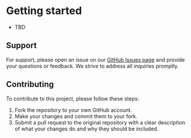 # Getting started
- TBD

## Support

For support, please open an issue on our [GitHub Issues page](https://github.com/KDG-Development/KDG-Net-Creator/issues) and provide your questions or feedback. We strive to address all inquiries promptly.

## Contributing

To contribute to this project, please follow these steps:

1. Fork the repository to your own GitHub account.
2. Make your changes and commit them to your fork.
3. Submit a pull request to the original repository with a clear description of what your changes do and why they should be included.
